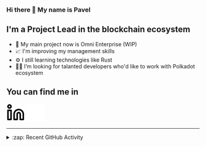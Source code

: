 ### Hi there 👋 My name is Pavel

## I'm a Project Lead in the blockchain ecosystem 

- 🚀 My main project now is Omni Enterprise (WIP)
- 📈 I'm improving my management skills
- ⚙️ I still learning technologies like Rust
- 🧑‍💻 I’m looking for talanted developers who'd like to work with Polkadot ecosystem

## You can find me in
[![website](./img/linkedin-light.svg)](https://www.linkedin.com/in/golovkinpl/)
[![website](./img/linkedin-dark.svg)](https://www.linkedin.com/in/golovkinpl/)

---

<details>
  <summary>:zap: Recent GitHub Activity</summary>
  
<!--START_SECTION:activity-->
1. 🎉 Merged PR [#258](https://github.com/nova-wallet/metadata-portal/pull/258) in [nova-wallet/metadata-portal](https://github.com/nova-wallet/metadata-portal)
2. 🎉 Merged PR [#257](https://github.com/nova-wallet/metadata-portal/pull/257) in [nova-wallet/metadata-portal](https://github.com/nova-wallet/metadata-portal)
3. 🎉 Merged PR [#255](https://github.com/nova-wallet/metadata-portal/pull/255) in [nova-wallet/metadata-portal](https://github.com/nova-wallet/metadata-portal)
4. 🎉 Merged PR [#254](https://github.com/nova-wallet/metadata-portal/pull/254) in [nova-wallet/metadata-portal](https://github.com/nova-wallet/metadata-portal)
5. 🎉 Merged PR [#253](https://github.com/nova-wallet/metadata-portal/pull/253) in [nova-wallet/metadata-portal](https://github.com/nova-wallet/metadata-portal)
<!--END_SECTION:activity-->

</details>
